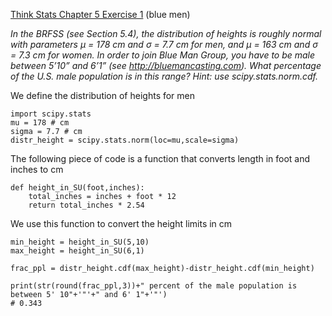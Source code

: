 [Think Stats Chapter 5 Exercise 1](http://greenteapress.com/thinkstats2/html/thinkstats2006.html#toc50) (blue men)

*In the BRFSS (see Section 5.4), the distribution of heights is roughly normal with parameters µ = 178 cm and σ = 7.7 cm for men, and µ = 163 cm and σ = 7.3 cm for women.
In order to join Blue Man Group, you have to be male between 5’10” and 6’1” (see http://bluemancasting.com). What percentage of the U.S. male population is in this range? Hint: use scipy.stats.norm.cdf.*


We define the distribution of heights for men
```
import scipy.stats
mu = 178 # cm
sigma = 7.7 # cm
distr_height = scipy.stats.norm(loc=mu,scale=sigma)
```

The following piece of code is a function that converts length in foot and inches to cm
```
def height_in_SU(foot,inches):
    total_inches = inches + foot * 12
    return total_inches * 2.54
```

We use this function to convert the height limits in cm
```
min_height = height_in_SU(5,10)
max_height = height_in_SU(6,1)

frac_ppl = distr_height.cdf(max_height)-distr_height.cdf(min_height)

print(str(round(frac_ppl,3))+" percent of the male population is between 5' 10"+'"'+" and 6' 1"+'"')
# 0.343
